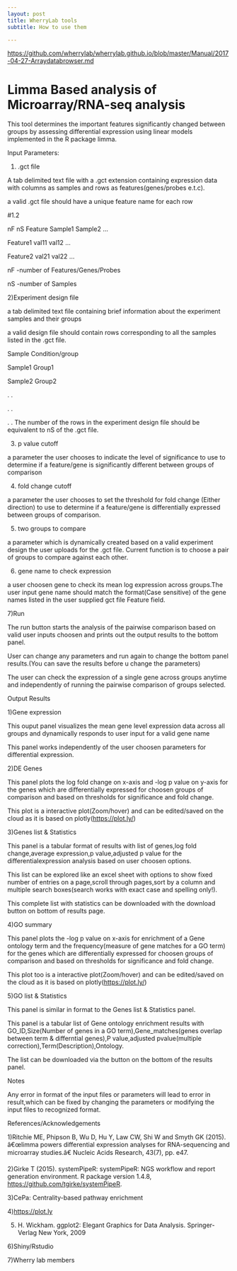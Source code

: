 ```yaml
---
layout: post
title: WherryLab tools
subtitle: How to use them

---
```

https://github.com/wherrylab/wherrylab.github.io/blob/master/Manual/2017-04-27-Arraydatabrowser.md
# Limma Based analysis of Microarray/RNA-seq analysis

This tool determines the important features significantly changed between groups by assessing differential expression using linear models implemented in the R package limma.

Input Parameters:

1) .gct file

A tab delimited text file with a .gct extension containing expression data with columns as samples and rows as features(genes/probes e.t.c).

a valid .gct file should have a unique feature name for each row

#1.2

nF nS
Feature Sample1 Sample2 ...

Feature1 val11 val12 ...

Feature2 val21 val22 ...

nF -number of Features/Genes/Probes

nS -number of Samples

2)Experiment design file

a tab delimited text file containing brief information about the experiment samples and their groups

a valid design file should contain rows corresponding to all the samples listed in the .gct file.

Sample Condition/group

Sample1 Group1

Sample2 Group2

. .

. .

. .
The number of the rows in the experiment design file should be equivalent to nS of the .gct file.

3) p value cutoff

a parameter the user chooses to indicate the level of significance to use to determine if a feature/gene is significantly different between groups of comparison

4) fold change cutoff

a parameter the user chooses to set the threshold for fold change (Either direction) to use to determine if a feature/gene is differentially expressed between groups of comparison.

5) two groups to compare

a parameter which is dynamically created based on a valid experiment design the user uploads for the .gct file. Current function is to choose a pair of groups to compare against each other.

6) gene name to check expression

a user choosen gene to check its mean log expression across groups.The user input gene name should match the format(Case sensitive) of the gene names listed in the user supplied gct file Feature field.

7)Run

The run button starts the analysis of the pairwise comparison based on valid user inputs choosen and prints out the output results to the bottom panel.

User can change any parameters and run again to change the bottom panel results.(You can save the results before u change the parameters)

The user can check the expression of a single gene across groups anytime and independently of running the pairwise comparison of groups selected.

Output Results

1)Gene expression

This ouput panel visualizes the mean gene level expression data across all groups and dynamically responds to user input for a valid gene name

This panel works independently of the user choosen parameters for differential expression.

2)DE Genes

This panel plots the log fold change on x-axis and -log p value on y-axis for the genes which are differentially expressed for choosen groups of comparison and based on thresholds for significance and fold change.

This plot is a interactive plot(Zoom/hover) and can be edited/saved on the cloud as it is based on plotly(https://plot.ly/)

3)Genes list & Statistics

This panel is a tabular format of results with list of genes,log fold change,average expression,p value,adjusted p value for the differentialexpression analysis based on user choosen options.

This list can be explored like an excel sheet with options to show fixed number of entries on a page,scroll through pages,sort by a column and multiple search boxes(search works with exact case and spelling only!).

This complete list with statistics can be downloaded with the download button on bottom of results page.

4)GO summary

This panel plots the -log p value on x-axis for enrichment of a Gene ontology term and the frequency(measure of gene matches for a GO term) for the genes which are differentially expressed for choosen groups of comparison and based on thresholds for significance and fold change.

This plot too is a interactive plot(Zoom/hover) and can be edited/saved on the cloud as it is based on plotly(https://plot.ly/)

5)GO list & Statistics

This panel is similar in format to the Genes list & Statistics panel.

This panel is a tabular list of Gene ontology enrichment results with GO_ID,Size(Number of genes in a GO term),Gene_matches(genes overlap between term & differntial genes),P value,adjusted pvalue(multiple correction),Term(Description),Ontology.

The list can be downloaded via the button on the bottom of the results panel.

Notes

Any error in format of the input files or parameters will lead to error in result,which can be fixed by changing the parameters or modifying the input files to recognized format.

References/Acknowledgements

1)Ritchie ME, Phipson B, Wu D, Hu Y, Law CW, Shi W and Smyth GK (2015). â€œlimma powers differential expression analyses for RNA-sequencing and microarray studies.â€ Nucleic Acids Research, 43(7), pp. e47.

2)Girke T (2015). systemPipeR: systemPipeR: NGS workflow and report generation environment. R package version 1.4.8, https://github.com/tgirke/systemPipeR.

3)CePa: Centrality-based pathway enrichment

4)https://plot.ly

5) H. Wickham. ggplot2: Elegant Graphics for Data Analysis. Springer-Verlag New York, 2009

6)Shiny/Rstudio

7)Wherry lab members
